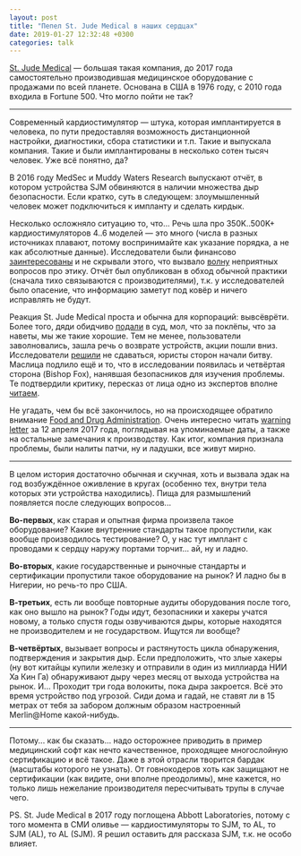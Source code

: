 ```yaml
---
layout: post
title: "Пепел St. Jude Medical в наших сердцах"
date: 2019-01-27 12:32:48 +0300
categories: talk
---
```

[St. Jude Medical](https://en.wikipedia.org/wiki/St._Jude_Medical) — большая такая компания, до 2017 года самостоятельно производившая медицинское оборудование с продажами по всей планете. Основана в США в 1976 году, с 2010 года входила в Fortune 500. Что могло пойти не так?

---

Современный кардиостимулятор — штука, которая имплантируется в человека, по пути предоставляя возможность дистанционной настройки, диагностики, сбора статистики и т.п. Такие и выпускала компания. Такие и были имплантированы в несколько сотен тысяч человек. Уже всё понятно, да?

В 2016 году MedSec и Muddy Waters Research выпускают отчёт, в котором устройства SJM обвиняются в наличии множества дыр безопасности. Если кратко, суть в следующем: злоумышленный человек может подключиться к импланту и сделать кирдык.

Несколько осложняло ситуацию то, что... Речь шла про 350K..500K+ кардиостимуляторов 4..6 моделей — это много (числа в разных источниках плавают, потому воспринимайте как указание порядка, а не как абсолютные данные). Исследователи были финансово [заинтересованы](https://medicalconnectivity.com/2016/09/02/muddy-waters-alleges-st-judes-devices-vulnerable-cyberattack/) и не скрывали этого, что вызвало [волну](https://threatpost.com/researchers-medsec-muddy-waters-set-bad-precedent-with-st-jude-medical-short/120266/) неприятных вопросов про этику. Отчёт был опубликован в обход обычной практики (сначала тихо связываются с производителями), т.к. у исследователей было опасение, что информацию заметут под ковёр и ничего исправлять не будут.

Реакция St. Jude Medical проста и обычна для корпораций: вывсёврёти. Более того, дяди обидчиво [подали](https://threatpost.com/st-jude-alleges-false-claims-stock-manipulation-in-suit-against-med-sec-muddy-waters/120399/) в суд, мол, что за поклёпы, что за наветы, мы же такие хорошие. Тем не менее, пользователи заволновались, зашла речь о возврате устройств, акции пошли вниз. Исследователи [решили](https://medsec.com/entries/stj-lawsuit-response.html) не сдаваться, юристы сторон начали битву. Маслица подлило ещё и то, что в исследовании появилась и четвёртая сторона (Bishop Fox), нанявшая безопасников для изучения проблемы. Те подтвердили критику, пересказ от лица одно из экспертов вполне [читаем](https://blog.cryptographyengineering.com/2018/02/17/a-few-notes-on-medsec-and-st-jude-medical/amp/).

Не угадать, чем бы всё закончилось, но на происходящее обратило внимание [Food and Drug Administration](https://en.wikipedia.org/wiki/Food_and_Drug_Administration). Очень интересно читать [warning letter](https://www.fda.gov/ICECI/EnforcementActions/WarningLetters/2017/ucm552687.htm) за 12 апреля 2017 года, поглядывая на упоминаемые даты, а также на остальные замечания к производству. Как итог, компания признала проблемы, были налиты патчи, ну и ладушки, все живут мирно.

---

В целом история достаточно обычная и скучная, хоть и вызвала эдак на год возбуждённое оживление в кругах (особенно тех, внутри тела которых эти устройства находились). Пища для размышлений появляется после следующих вопросов...

**Во-первых**, как старая и опытная фирма произвела такое оборудование? Какие внутренние стандарты такое пропустили, как вообще производилось тестирование? О, у нас тут имплант с проводами к сердцу наружу портами торчит... ай, ну и ладно.

**Во-вторых**, какие государственные и  рыночные стандарты и сертификации пропустили такое оборудование на рынок? И ладно бы в Нигерии, но речь-то про США.

**В-третьих**, есть ли вообще повторные аудиты оборудования после того, как оно вышло на рынок? Годы идут, безопасники и хакеры учатся новому, а только спустя годы озвучиваются дыры, которые находятся не производителем и не государством. Ищутся ли вообще?

**В-четвёртых**, вызывает вопросы и растянутость цикла обнаружения, подтверждения и закрытия дыр. Если предположить, что злые хакеры (ну вот китайцы купили железку и отправили в один из миллиарда НИИ Ха Кин Га) обнаруживают дыру через месяц от выхода устройства на рынок. И... Проходит три года волокиты, пока дыра закроется. Всё это время устройство под угрозой. Сиди дома и гадай, не ставят ли в 15 метрах от тебя за забором должным образом настроенный Merlin@Home какой-нибудь.

---

Потому... как бы сказать... надо осторожнее приводить в пример медицинский софт как нечто качественное, проходящее многослойную сертификацию и всё такое. Даже в этой отрасли творится бардак (масштабы которого не узнать). От говнокодеров хоть как защищают не сертификации (как видите, они вполне преодолимы), мне кажется, но только лишь нежелание производителя пересчитывать трупы в случае чего.

PS. St. Jude Medical в 2017 году поглощена Abbott Laboratories, потому с того момента в СМИ оливье — кардиостимуляторы то SJM, то AL, то SJM (AL), то AL (SJM). Я решил оставить для рассказа SJM, т.к. не особо влияет.
